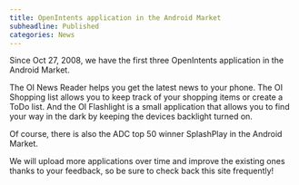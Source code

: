 ```yaml
---
title: OpenIntents application in the Android Market
subheadline: Published
categories: News
---
```


Since Oct 27, 2008, we have the first three OpenIntents application in the Android Market.

The OI News Reader helps you get the latest news to your phone. The OI Shopping list allows you to keep track of your shopping items or create a ToDo list. And the OI Flashlight is a small application that allows you to find your way in the dark by keeping the devices backlight turned on.

Of course, there is also the ADC top 50 winner SplashPlay in the Android Market.

We will upload more applications over time and improve the existing ones thanks to your feedback, so be sure to check back this site frequently!
